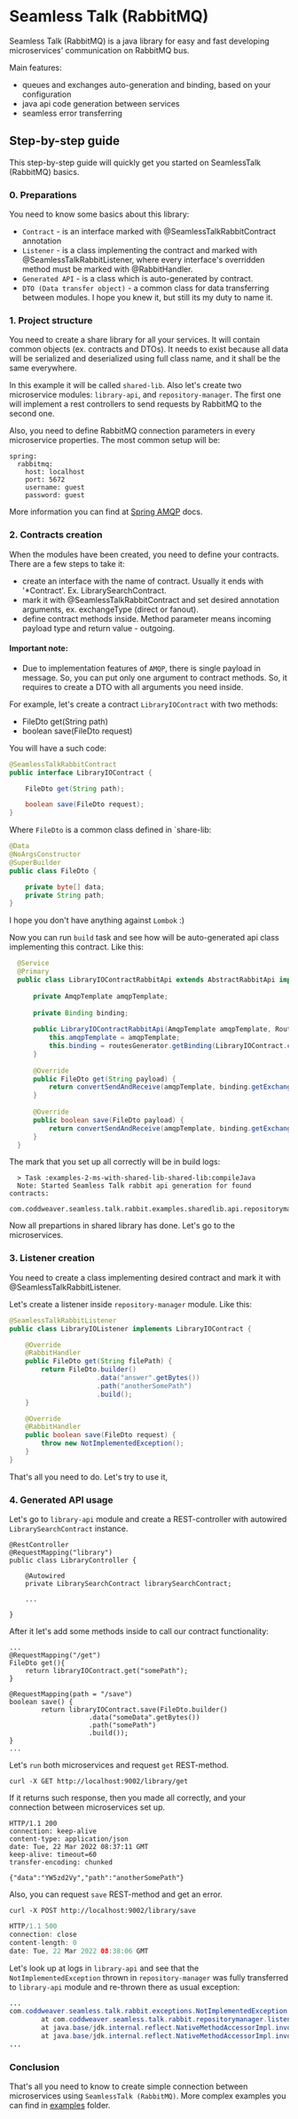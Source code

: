 # Seamless Talk (RabbitMQ)

Seamless Talk (RabbitMQ) is a java library for easy and fast developing microservices' communication on RabbitMQ bus.

Main features:

* queues and exchanges auto-generation and binding, based on your configuration
* java api code generation between services
* seamless error transferring

## Step-by-step guide

This step-by-step guide will quickly get you started on SeamlessTalk (RabbitMQ) basics.

### 0. Preparations

You need to know some basics about this library:

* `Contract` - is an interface marked with @SeamlessTalkRabbitContract annotation
* `Listener` - is a class implementing the contract and marked with @SeamlessTalkRabbitListener, where every interface's overridden method
  must be marked with @RabbitHandler.
* `Generated API` - is a class which is auto-generated by contract.
* `DTO (Data transfer object)` - a common class for data transferring between modules. I hope you knew it, but still its my duty to name it.

### 1. Project structure

You need to create a share library for all your services. It will contain common objects (ex. contracts and DTOs). It needs to exist
because all data will be serialized and deserialized using full class name, and it shall be the same everywhere.

In this example it will be called `shared-lib`. Also let's create two microservice modules: `library-api`, and `repository-manager`. The
first one will implement a rest controllers to send requests by RabbitMQ to the second one.

Also, you need to define RabbitMQ connection parameters in every microservice properties. The most common setup will be:

```
spring:
  rabbitmq:
    host: localhost
    port: 5672
    username: guest
    password: guest
```

More information you can find at [Spring AMQP](https://spring.io/projects/spring-amqp) docs.

### 2. Contracts creation

When the modules have been created, you need to define your contracts. There are a few steps to take it:

* create an interface with the name of contract. Usually it ends with '*Contract'. Ex. LibrarySearchContract.
* mark it with @SeamlessTalkRabbitContract and set desired annotation arguments, ex. exchangeType (direct or fanout).
* define contract methods inside. Method parameter means incoming payload type and return value - outgoing.

#### Important note:

* Due to implementation features of `AMQP`, there is single payload in message. So, you can put only one argument to contract methods. So,
  it requires to create a DTO with all arguments you need inside.

For example, let's create a contract `LibraryIOContract` with two methods:

* FileDto get(String path)
* boolean save(FileDto request)

You will have a such code:

```java
@SeamlessTalkRabbitContract
public interface LibraryIOContract {

    FileDto get(String path);

    boolean save(FileDto request);
}
```

Where `FileDto` is a common class defined in `share-lib:

```java
@Data
@NoArgsConstructor
@SuperBuilder
public class FileDto {

    private byte[] data;
    private String path;
}
```

I hope you don't have anything against `Lombok` :)

Now you can run `build` task and see how will be auto-generated api class implementing this contract. Like this:

```java
  @Service
  @Primary
  public class LibraryIOContractRabbitApi extends AbstractRabbitApi implements LibraryIOContract {
  
      private AmqpTemplate amqpTemplate;
  
      private Binding binding;
  
      public LibraryIOContractRabbitApi(AmqpTemplate amqpTemplate, RoutesGenerator routesGenerator) {
          this.amqpTemplate = amqpTemplate;
          this.binding = routesGenerator.getBinding(LibraryIOContract.class);
      }
  
      @Override
      public FileDto get(String payload) {
          return convertSendAndReceive(amqpTemplate, binding.getExchange(), binding.getRoutingKey(), payload);
      }
  
      @Override
      public boolean save(FileDto payload) {
          return convertSendAndReceive(amqpTemplate, binding.getExchange(), binding.getRoutingKey(), payload);
      }
  }
```

The mark that you set up all correctly will be in build logs:

```
  > Task :examples-2-ms-with-shared-lib-shared-lib:compileJava
  Note: Started Seamless Talk rabbit api generation for found contracts: 
    com.coddweaver.seamless.talk.rabbit.examples.sharedlib.api.repositorymanager.contracts.LibraryIOContract
```

Now all prepartions in shared library has done. Let's go to the microservices.

### 3. Listener creation

You need to create a class implementing desired contract and mark it with @SeamlessTalkRabbitListener.

Let's create a listener inside `repository-manager` module. Like this:

```java
@SeamlessTalkRabbitListener
public class LibraryIOListener implements LibraryIOContract {

    @Override
    @RabbitHandler
    public FileDto get(String filePath) {
        return FileDto.builder()
                      .data("answer".getBytes())
                      .path("anotherSomePath")
                      .build();
    }

    @Override
    @RabbitHandler
    public boolean save(FileDto request) {
        throw new NotImplementedException();
    }
}
```

That's all you need to do. Let's try to use it,

### 4. Generated API usage

Let's go to `library-api` module and create a REST-controller with autowired `LibrarySearchContract` instance.

```
@RestController
@RequestMapping("library")
public class LibraryController {

    @Autowired
    private LibrarySearchContract librarySearchContract;

    ...

}
```

After it let's add some methods inside to call our contract functionality:

```
...
@RequestMapping("/get")
FileDto get(){
    return libraryIOContract.get("somePath");
}

@RequestMapping(path = "/save")
boolean save() {
        return libraryIOContract.save(FileDto.builder()
                    .data("someData".getBytes())
                    .path("somePath")
                    .build());
}
...
```

Let's `run` both microservices and request `get` REST-method. 

``` curl -X GET http://localhost:9002/library/get ```

If it returns such response, then you made all correctly, and your
connection between microservices set up.

```
HTTP/1.1 200
connection: keep-alive
content-type: application/json
date: Tue, 22 Mar 2022 08:37:11 GMT
keep-alive: timeout=60
transfer-encoding: chunked

{"data":"YW5zd2Vy","path":"anotherSomePath"}
```

Also, you can request `save` REST-method and get an error.

```curl -X POST http://localhost:9002/library/save```

```java
HTTP/1.1 500 
connection: close
content-length: 0
date: Tue, 22 Mar 2022 08:38:06 GMT
```

Let's look up at logs in `library-api` and see that the `NotImplementedException` thrown in `repository-manager` was
fully transferred to `library-api` module and re-thrown there as usual exception:

```java
...
com.coddweaver.seamless.talk.rabbit.exceptions.NotImplementedException: null
        at com.coddweaver.seamless.talk.rabbit.repositorymanager.listeners.LibraryIOListener.get(LibraryIOListener.java:22) ~[main/:na]
        at java.base/jdk.internal.reflect.NativeMethodAccessorImpl.invoke0(Native Method) ~[na:na]
        at java.base/jdk.internal.reflect.NativeMethodAccessorImpl.invoke(NativeMethodAccessorImpl.java:62) ~[na:na]
...
```

### Conclusion

That's all you need to know to create simple connection between microservices using `SeamlessTalk (RabbitMQ)`. More complex examples you can
find in [examples](https://github.com/coddweaver/seamless-talk-rabbit/tree/main/examples) folder.




